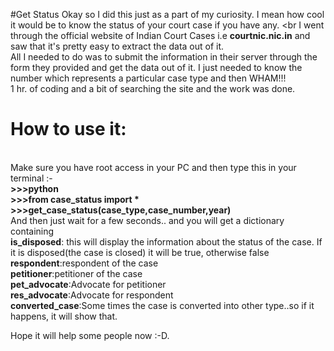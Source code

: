 #Get Status
Okay so I did this just as a part of my curiosity. I mean how cool it would be to know the status of your court case if you have any. <br
I went through the official website of Indian Court Cases i.e <b>courtnic.nic.in</b> and saw that it's pretty easy to extract the data out of it.<br>
All I needed to do was to submit the information in their server through the form they provided and get the data out of it.
I just needed to know the number which represents a particular case type and then WHAM!!!<br>
1 hr. of coding and a bit of searching the site and the work was done.

<h1>How to use it:</h1><br>
Make sure you have root access in your PC and then type this in your terminal :- <br>
<b>>>>python</b><br>
<b>>>>from case_status import *</b><br>
<b>>>>get_case_status(case_type,case_number,year)</b><br>
And then just wait for a few seconds.. and you will get a dictionary containing <br>
<b>is_disposed</b>: this will display the information about the status of the case. If it is disposed(the case is closed) it will be true, otherwise false<br>
<b>respondent</b>:respondent of the case<br>
<b>petitioner</b>:petitioner of the case<br>
<b>pet_advocate</b>:Advocate for petitioner<br>
<b>res_advocate</b>:Advocate for respondent<br>
<b>converted_case</b>:Some times the case is converted into other type..so if it happens, it will show that.<br>

Hope it will help some people now :-D.
